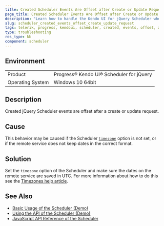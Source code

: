```yaml
---
title: Created Scheduler Events Are Offset after Create or Update Requests
page_title: Created Scheduler Events Are Offset after Create or Update Requests
description: "Learn how to handle the Kendo UI for jQuery Scheduler when created events in the component are offset after a create or update request."
slug: scheduler_created_events_offset_create_update_request
tags: telerik, progress, kendoui, scheduler, created, events, offset, after, create, update, requests
type: troubleshooting
res_type: kb
component: scheduler
---
```


## Environment

<table>
 <tr>
  <td>Product</td>
  <td>Progress® Kendo UI® Scheduler for jQuery</td>
 </tr>
 <tr>
  <td>Operating System</td>
  <td>Windows 10 64bit</td>
 </tr>
</table>

## Description

Created jQuery Scheduler events are offset after a create or update request.

## Cause

This behavior may be caused if the Scheduler [`timezone`](/api/javascript/ui/scheduler/configuration/timezone) option is not set, or if the remote service does not keep dates in the correct format.

## Solution

Set the `timezone` option of the Scheduler and make sure the dates on the remote service are saved in UTC. For more information about how to do this see the [Timezones help article](/web/scheduler/timezones).

## See Also

* [Basic Usage of the Scheduler (Demo)](https://demos.telerik.com/kendo-ui/scheduler/index)
* [Using the API of the Scheduler (Demo)](https://demos.telerik.com/kendo-ui/scheduler/api)
* [JavaScript API Reference of the Scheduler](/api/javascript/ui/scheduler)

